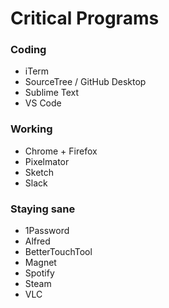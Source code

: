 # Critical Programs

### Coding
- iTerm
- SourceTree / GitHub Desktop
- Sublime Text
- VS Code

### Working
- Chrome + Firefox
- Pixelmator
- Sketch
- Slack

### Staying sane
- 1Password
- Alfred
- BetterTouchTool
- Magnet
- Spotify
- Steam
- VLC
